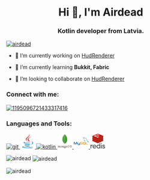 <h1 align="center">Hi 👋, I'm Airdead</h1>
<h3 align="center">Kotlin developer from Latvia.</h3>

<p align="left"> <a href="https://github.com/ryo-ma/github-profile-trophy"><img src="https://github-profile-trophy.vercel.app/?username=airdead" alt="airdead" /></a> </p>

- 🔭 I’m currently working on [HudRenderer](https://github.com/AirDead/HudRenderer)

- 🌱 I’m currently learning **Bukkit, Fabric**

- 👯 I’m looking to collaborate on [HudRenderer](https://github.com/AirDead/HudRenderer)

<h3 align="left">Connect with me:</h3>
<p align="left">
<a href="" target="blank"><img align="center" src="https://raw.githubusercontent.com/rahuldkjain/github-profile-readme-generator/master/src/images/icons/Social/discord.svg" alt="1195096721433317416" height="30" width="40" /></a>
</p>

<h3 align="left">Languages and Tools:</h3>
<p align="left"> <a href="https://git-scm.com/" target="_blank" rel="noreferrer"> <img src="https://www.vectorlogo.zone/logos/git-scm/git-scm-icon.svg" alt="git" width="40" height="40"/> </a> <a href="https://www.java.com" target="_blank" rel="noreferrer"> <img src="https://raw.githubusercontent.com/devicons/devicon/master/icons/java/java-original.svg" alt="java" width="40" height="40"/> </a> <a href="https://kotlinlang.org" target="_blank" rel="noreferrer"> <img src="https://www.vectorlogo.zone/logos/kotlinlang/kotlinlang-icon.svg" alt="kotlin" width="40" height="40"/> </a> <a href="https://www.mongodb.com/" target="_blank" rel="noreferrer"> <img src="https://raw.githubusercontent.com/devicons/devicon/master/icons/mongodb/mongodb-original-wordmark.svg" alt="mongodb" width="40" height="40"/> </a> <a href="https://www.mysql.com/" target="_blank" rel="noreferrer"> <img src="https://raw.githubusercontent.com/devicons/devicon/master/icons/mysql/mysql-original-wordmark.svg" alt="mysql" width="40" height="40"/> </a> <a href="https://redis.io" target="_blank" rel="noreferrer"> <img src="https://raw.githubusercontent.com/devicons/devicon/master/icons/redis/redis-original-wordmark.svg" alt="redis" width="40" height="40"/> </a> </p>

<p><img align="left" src="https://github-readme-stats.vercel.app/api/top-langs?username=airdead&show_icons=true&theme=dark&locale=eu&layout=compact" alt="airdead" /></p>

<p>&nbsp;<img align="center" src="https://github-readme-stats.vercel.app/api?username=airdead&show_icons=true&theme=dark&locale=eu" alt="airdead" /></p>

<p><img align="center" src="https://github-readme-streak-stats.herokuapp.com/?user=airdead&" alt="airdead" /></p>
